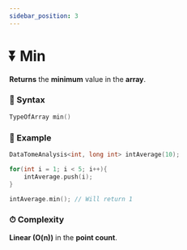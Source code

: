 ```yaml
---
sidebar_position: 3
---
```


# ⏬ Min

**Returns** the **minimum** value in the **array**.

### 📝 Syntax

```cpp
TypeOfArray min()
```

### 🔮 Example

```cpp
DataTomeAnalysis<int, long int> intAverage(10);

for(int i = 1; i < 5; i++){
    intAverage.push(i);
}

intAverage.min(); // Will return 1
```

### ⏱ Complexity

**Linear (O(n))** in the **point count**.

